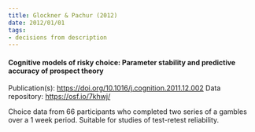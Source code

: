 ```yaml
---
title: Glockner & Pachur (2012)
date: 2012/01/01
tags:
- decisions from description
---
```


#### Cognitive models of risky choice: Parameter stability and predictive accuracy of prospect theory

Publication(s): https://doi.org/10.1016/j.cognition.2011.12.002
Data repository: https://osf.io/7khwj/

Choice data from 66 participants who completed two series of a gambles over a 1 week period. Suitable for studies of test-retest reliability.
